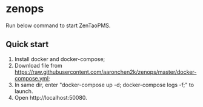# zenops
Run below command to start ZenTaoPMS.

## Quick start
1. Install docker and docker-compose;
2. Download file from https://raw.githubusercontent.com/aaronchen2k/zenops/master/docker-compose.yml;
3. In same dir, enter "docker-compose up -d; docker-compose logs -f;" to launch.
4. Open http://localhost:50080.
